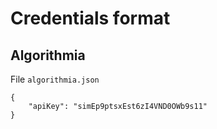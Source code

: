 # Credentials format

## Algorithmia

File `algorithmia.json`

```
{
    "apiKey": "simEp9ptsxEst6zI4VND0OWb9s11"
}
```